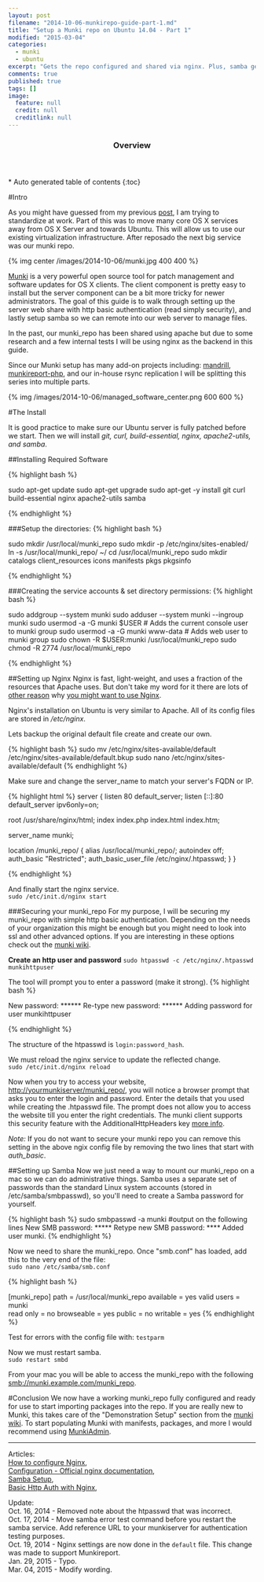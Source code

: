 ```yaml
---
layout: post
filename: "2014-10-06-munkirepo-guide-part-1.md"
title: "Setup a Munki repo on Ubuntu 14.04 - Part 1"
modified: "2015-03-04"
categories: 
  - munki
  - ubuntu
excerpt: "Gets the repo configured and shared via nginx. Plus, samba gets configured for remote administration."
comments: true
published: true
tags: []
image: 
  feature: null
  credit: null
  creditlink: null
---
```


<section id="table-of-contents" class="toc">
  <header>
    <h3>Overview</h3>
  </header>
<div id="drawer" markdown="1">
*  Auto generated table of contents
{:toc}
</div>
</section><!-- /#table-of-contents -->






#Intro

As you might have guessed from my previous [post](/blog/2014/10/02/reposado-guide/), I am trying to standardize at work. Part of this was to move many core OS X services away from OS X Server and towards Ubuntu. This will allow us to use our existing virtualization infrastructure. After reposado the next big service was our munki repo. 

{% img center /images/2014-10-06/munki.jpg 400 400 %}

[Munki](http://github.com/munki/munki) is a very powerful open source tool for patch management and software updates for OS X clients. The client component is pretty easy to install but the server component can be a bit more tricky for newer administrators. The goal of this guide is to walk through setting up the server web share with http basic authentication (read simply security), and lastly setup samba so we can remote into our web server to manage files. 

In the past, our munki_repo has been shared using apache but due to some research and a few internal tests I will be using nginx as the backend in this guide. 

Since our Munki setup has many add-on projects including: [mandrill](https://github.com/wollardj/Mandrill),  [munkireport-php](https://github.com/munkireport/munkireport-php/), and our in-house rsync replication I will be splitting this series into multiple parts. 

{% img /images/2014-10-06/managed_software_center.png 600 600 %}

#The Install

It is good practice to make sure our Ubuntu server is fully patched before we start. Then we will install _git, curl, build-essential, nginx, apache2-utils, and samba_. 


##Installing Required Software

{% highlight bash %}

sudo apt-get update
sudo apt-get upgrade
sudo apt-get -y install git curl build-essential nginx apache2-utils samba

{% endhighlight %}


###Setup the directories:
{% highlight bash %}

sudo mkdir /usr/local/munki_repo
sudo mkdir -p /etc/nginx/sites-enabled/
ln -s /usr/local/munki_repo/ ~/
cd /usr/local/munki_repo
sudo mkdir catalogs client_resources icons manifests pkgs pkgsinfo

{% endhighlight %}


###Creating the service accounts & set directory permissions:
{% highlight bash %}

sudo addgroup --system munki
sudo adduser --system munki --ingroup munki
sudo usermod -a -G munki $USER # Adds the current console user to munki group
sudo usermod -a -G munki www-data # Adds web user to munki group
sudo chown -R $USER:munki /usr/local/munki_repo
sudo chmod -R 2774 /usr/local/munki_repo

{% endhighlight %}

##Setting up Nginx
Nginx is fast, light-weight, and uses a fraction of the resources that Apache uses. But don't take my word for it there are lots of [other reason](http://arstechnica.com/business/2011/11/a-faster-web-server-ripping-out-apache-for-nginx/) why [you might want to use Nginx](http://wiki.nginx.org/WhyUseIt).

Nginx's installation on Ubuntu is very similar to Apache. All of its config files are stored in _/etc/nginx_.

Lets backup the original default file create and create our own.    

{% highlight bash %}
sudo mv /etc/nginx/sites-available/default /etc/nginx/sites-available/default.bkup
sudo nano /etc/nginx/sites-available/default
{% endhighlight %}

Make sure and change the server_name to match your server's FQDN or IP.

{% highlight html %}
server {
  listen 80 default_server;
  listen [::]:80 default_server ipv6only=on;

  root /usr/share/nginx/html;
  index index.php index.html index.htm;

  server_name munki;

  location /munki_repo/ {
    alias /usr/local/munki_repo/;
    autoindex off;
    auth_basic "Restricted";
    auth_basic_user_file /etc/nginx/.htpasswd;
  }
}

{% endhighlight %}

And finally start the nginx service.  
``sudo /etc/init.d/nginx start``

###Securing your munki_repo
For my purpose, I will be securing my munki_repo with simple http basic authentication. Depending on the needs of your organization this might be enough but you might need to look into ssl and other advanced options. If you are interesting in these options check out the [munki wiki](https://github.com/munki/munki/wiki).

**Create an http user and password**
``sudo htpasswd -c /etc/nginx/.htpasswd munkihttpuser``

The tool will prompt you to enter a password (make it strong).
{% highlight bash %}

New password: ******
Re-type new password: ******
Adding password for user munkihttpuser

{% endhighlight %}

The structure of the htpasswd is ``login:password_hash``.

We must reload the nginx service to update the reflected change.  
``sudo /etc/init.d/nginx reload``

Now when you try to access your website, [http://yourmunkiserver/munki_repo/](), you will notice a browser prompt that asks you to enter the login and password. Enter the details that you used while creating the .htpasswd file. The prompt does not allow you to access the website till you enter the right credentials. The munki client supports this security feature with the AdditionalHttpHeaders key [more info](https://github.com/munki/munki/wiki/Using-Basic-Authentication#configuring-the-clients-to-use-a-password).

_Note:_ If you do not want to secure your munki repo you can remove this setting in the above ngix config file by removing the two lines that start with _auth_basic_.

##Setting up Samba
Now we just need a way to mount our munki_repo on a mac so we can do administrative things. Samba uses a separate set of passwords than the standard Linux system accounts (stored in /etc/samba/smbpasswd), so you'll need to create a Samba password for yourself.  

{% highlight bash %}
sudo smbpasswd -a munki
#output on the following lines
New SMB password: *****
Retype new SMB password: ****
Added user munki.
{% endhighlight %}

Now we need to share the munki_repo. Once "smb.conf" has loaded, add this to the very end of the file:  
``sudo nano /etc/samba/smb.conf``

{% highlight bash %}

[munki_repo]
path = /usr/local/munki_repo 
available = yes
valid users = munki      
read only = no
browseable = yes
public = no 
writable = yes
{% endhighlight %}

Test for errors with the config file with: ``testparm``

Now we must restart samba.  
``sudo restart smbd``

From your mac you will be able to access the munki_repo with the following [smb://munki.example.com/munki_repo]().

#Conclusion
We now have a working munki_repo fully configured and ready for use to start importing packages into the repo. If you are really new to Munki, this takes care of the "Demonstration Setup" section from the [munki wiki](https://github.com/munki/munki/wiki). To start populating Munki with manifests, packages, and more I would recommend using [MunkiAdmin](https://github.com/hjuutilainen/munkiadmin).

---

Articles:  
[How to configure Nginx](https://www.digitalocean.com/community/tutorials/how-to-configure-the-nginx-web-server-on-a-virtual-private-server),  
[Configuration - Official nginx documentation](http://wiki.nginx.org/Configuration),  
[Samba Setup](https://help.ubuntu.com/community/How%20to%20Create%20a%20Network%20Share%20Via%20Samba%20Via%20CLI%20(Command-line%20interface/Linux%20Terminal)%20-%20Uncomplicated,%20Simple%20and%20Brief%20Way!),  
[Basic Http Auth with Nginx](https://www.digitalocean.com/community/tutorials/how-to-set-up-http-authentication-with-nginx-on-ubuntu-12-10),  

Update:  
Oct. 16, 2014 - Removed note about the htpasswd that was incorrect.  
Oct. 17, 2014 - Move samba error test command before you restart the samba service. Add reference URL to your munkiserver for authentication testing purposes.  
Oct. 19, 2014 - Nginx settings are now done in the ``default`` file. This change was made to support Munkireport.  
Jan. 29, 2015 - Typo.  
Mar. 04, 2015 - Modify wording.